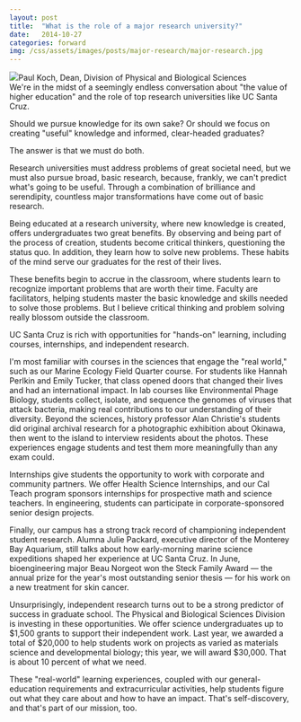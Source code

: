 ```yaml
---
layout: post
title:  "What is the role of a major research university?"
date:   2014-10-27
categories: forward
img: /css/assets/images/posts/major-research/major-research.jpg
---
```


<div class="caption"><img src="{% asset_path major-research.jpg %}">Paul Koch, Dean, Division of Physical and Biological Sciences</div>We're in the midst of a seemingly endless conversation about "the value of higher education" and the role of top research universities like UC Santa Cruz.

Should we pursue knowledge for its own sake? Or should we focus on creating "useful" knowledge and informed, clear-headed graduates?

The answer is that we must do both.

Research universities must address problems of great societal need, but we must also pursue broad, basic research, because, frankly, we can't predict what's going to be useful. Through a combination of brilliance and serendipity, countless major transformations have come out of basic research.

Being educated at a research university, where new knowledge is created, offers undergraduates two great benefits. By observing and being part of the process of creation, students become critical thinkers, questioning the status quo. In addition, they learn how to solve new problems. These habits of the mind serve our graduates for the rest of their lives.

These benefits begin to accrue in the classroom, where students learn to recognize important problems that are worth their time. Faculty are facilitators, helping students master the basic knowledge and skills needed to solve those problems. But I believe critical thinking and problem solving really blossom outside the classroom. 

UC Santa Cruz is rich with opportunities for "hands-on" learning, including courses, internships, and independent research. 

I'm most familiar with courses in the sciences that engage the "real world," such as our Marine Ecology Field Quarter course. For students like Hannah Perlkin and Emily Tucker, that class opened doors that changed their lives and had an international impact. In lab courses like Environmental Phage Biology, students collect, isolate, and sequence the genomes of viruses that attack bacteria, making real contributions to our understanding of their diversity. Beyond the sciences, history professor Alan Christie's students did original archival research for a photographic exhibition about Okinawa, then went to the island to interview residents about the photos. These experiences engage students and test them more meaningfully than any exam could.

Internships give students the opportunity to work with corporate and community partners. We offer Health Science Internships, and our Cal Teach program sponsors internships for prospective math and science teachers. In engineering, students can participate in corporate-sponsored senior design projects.

Finally, our campus has a strong track record of championing independent student research. Alumna Julie Packard, executive director of the Monterey Bay Aquarium, still talks about how early-morning marine science expeditions shaped her experience at UC Santa Cruz. In June, bioengineering major Beau Norgeot won the Steck Family Award — the annual prize for the year's most outstanding senior thesis — for his work on a new treatment for skin cancer. 

Unsurprisingly, independent research turns out to be a strong predictor of success in graduate school. The Physical and Biological Sciences Division is investing in these opportunities. We offer science undergraduates up to $1,500 grants to support their independent work. Last year, we awarded a total of $20,000 to help students work on projects as varied as materials science and developmental biology; this year, we will award $30,000. That is about 10 percent of what we need.

These "real-world" learning experiences, coupled with our general-education requirements and extracurricular activities, help students figure out what they care about and how to have an impact. That's self-discovery, and that's part of our mission, too.